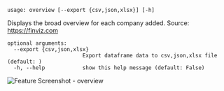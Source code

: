 ```text
usage: overview [--export {csv,json,xlsx}] [-h]
```

Displays the broad overview for each company added. Source: https://finviz.com

```
optional arguments:
  --export {csv,json,xlsx}
                        Export dataframe data to csv,json,xlsx file (default: )
  -h, --help            show this help message (default: False)
```
<img size="1400" alt="Feature Screenshot - overview" src="https://user-images.githubusercontent.com/85772166/142948267-23a2388c-7210-45d9-92d8-e17738008dc6.png">



